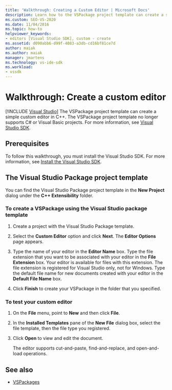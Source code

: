 ```yaml
---
title: 'Walkthrough: Creating a Custom Editor | Microsoft Docs'
description: Learn how to the VSPackage project template can create a simple custom editor in C++ by using this walkthrough.
ms.custom: SEO-VS-2020
ms.date: 11/04/2016
ms.topic: how-to
helpviewer_keywords:
- editors [Visual Studio SDK], custom - create
ms.assetid: d090abb6-d99f-4083-a3db-cd16bf81ce7d
author: maiak
ms.author: maiak
manager: jmartens
ms.technology: vs-ide-sdk
ms.workload:
- vssdk
---
```

# Walkthrough: Create a custom editor

 [!INCLUDE [Visual Studio](~/includes/applies-to-version/vs-windows-only.md)]
The VSPackage project template can create a simple custom editor in C++. The VSPackage project template no longer supports C# or Visual Basic projects. For more information, see [Visual Studio SDK](../extensibility/visual-studio-sdk.md).

## Prerequisites
 To follow this walkthrough, you must install the Visual Studio SDK. For more information, see [Install the Visual Studio SDK](../extensibility/installing-the-visual-studio-sdk.md).

## The Visual Studio Package project template
 You can find the Visual Studio Package project template in the **New Project** dialog under the **C++ Extensibility** folder.

### To create a VSPackage using the Visual Studio package template

1. Create a project with the Visual Studio Package template.

2. Select the **Custom Editor** option and click **Next**. The **Editor Options** page appears.

3. Type the name of your editor in the **Editor Name** box. Type the file extension that you want to be associated with your editor in the **File Extension** box. Your editor is available for files with this extension. The file extension is registered for Visual Studio only, not for Windows. Type the default file name for new documents created with your editor in the **Default File Name** box.

4. Click **Finish** to create your VSPackage in the folder that you specified.

### To test your custom editor

1. On the **File** menu, point to **New** and then click **File**.

2. In the **Installed Templates** pane of the **New File** dialog box, select the file template, then the file type you registered.

3. Click **Open** to view and edit the document.

     The editor supports cut-and-paste, find-and-replace, and open-and-load operations.

## See also
- [VSPackages](../extensibility/internals/vspackages.md)
